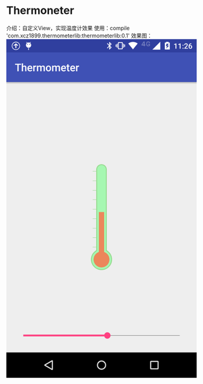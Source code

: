 # Thermoneter

介绍：自定义View，实现温度计效果
使用：compile 'com.xcz1899.thermometerlib:thermometerlib:0.1'
效果图：
<img src="/images/thermoneter.png"/>



